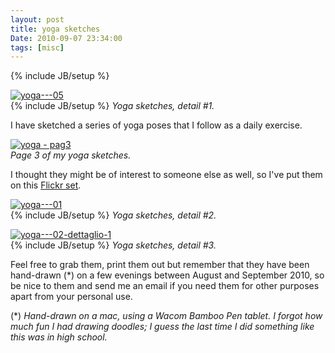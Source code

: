 ```yaml
---
layout: post
title: yoga sketches
Date: 2010-09-07 23:34:00
tags: [misc]
---
```

{% include JB/setup %} 

[![yoga---05](http://farm5.static.flickr.com/4144/4969396048_c7c43f0860.jpg)](http://www.flickr.com/photos/aadm/4969396048/)  
{% include JB/setup %} 
_Yoga sketches, detail #1._  
  
I have sketched a series of yoga poses that I follow as a daily exercise.  
  
[![yoga - pag3](http://farm5.static.flickr.com/4154/4969377744_208b24df7c_m.jpg)](http://www.flickr.com/photos/aadm/4969377744/)  
_Page 3 of my yoga sketches._  
  
I thought they might be of interest to someone else as well, so I've put them on this [Flickr set](//www.flickr.com/photos/aadm/sets/72157624779874539/detail/).  
  
[![yoga---01](http://farm5.static.flickr.com/4087/4968787389_d7075db325.jpg)](http://www.flickr.com/photos/aadm/4968787389/)  
{% include JB/setup %} 
_Yoga sketches, detail #2._  
  
[![yoga---02-dettaglio-1](http://farm5.static.flickr.com/4126/4968787247_06f434fe4e.jpg)](http://www.flickr.com/photos/aadm/4968787247/)  
{% include JB/setup %} 
_Yoga sketches, detail #3._  
  
Feel free to grab them, print them out but remember that they have been hand-drawn (*) on a few evenings between August and September 2010, so be nice to them and send me an email if you need them for other purposes apart from your personal use.  
  
(*) _Hand-drawn on a mac, using a Wacom Bamboo Pen tablet. I forgot how much fun I had drawing doodles; I guess the last time I did something like this was in high school._
